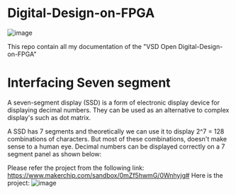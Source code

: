 # Digital-Design-on-FPGA
![image](https://user-images.githubusercontent.com/58599984/137940739-15b4f9e6-d14d-4921-996c-1d48569e3c19.png)

This repo contain all my documentation of the  "VSD Open Digital-Design-on-FPGA"
# Interfacing Seven segment
A seven-segment display (SSD) is a form of electronic display device for displaying decimal numbers. They can be used as an alternative to complex display's such as dot matrix.

A SSD has 7 segments and theoretically we can use it to display 2^7 = 128 combinations of characters. But most of these combinations, doesn't make sense to a human eye. Decimal numbers can be displayed correctly on a 7 segment panel as shown below:

Please refer the project from the following link:
https://www.makerchip.com/sandbox/0mZf5hwmG/0Wnhyjg#
Here is the project:
![image](https://user-images.githubusercontent.com/58599984/137946576-ce9ff7d3-0890-460d-b03f-a5434bc10b4e.png)

